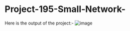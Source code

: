 # Project-195-Small-Network-
Here is the output of the project:-
![image](https://user-images.githubusercontent.com/87526775/230097896-b54abb24-3b31-4182-9f24-d494d6f70415.png)
